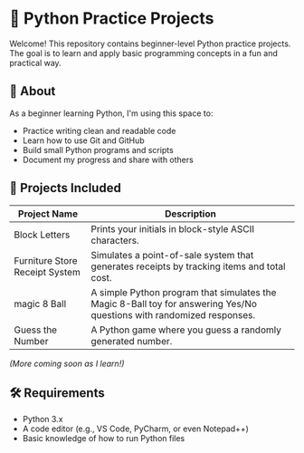 # 🐍 Python Practice Projects

Welcome! This repository contains beginner-level Python practice projects. The goal is to learn and apply basic programming concepts in a fun and practical way.

## 🚀 About

As a beginner learning Python, I'm using this space to:

- Practice writing clean and readable code
- Learn how to use Git and GitHub
- Build small Python programs and scripts
- Document my progress and share with others

## 📁 Projects Included

| Project Name                   | Description                                                                                      |
|-------------------------------|--------------------------------------------------------------------------------------------------|
| Block Letters         | Prints your initials in block-style ASCII characters.                                            |
| Furniture Store Receipt System| Simulates a point-of-sale system that generates receipts by tracking items and total cost.      |
| magic 8 Ball         | A simple Python program that simulates the Magic 8-Ball toy for answering Yes/No questions with randomized responses.                                            |
| Guess the Number              | A Python game where you guess a randomly generated number.                                       |

*(More coming soon as I learn!)*

## 🛠 Requirements

- Python 3.x  
- A code editor (e.g., VS Code, PyCharm, or even Notepad++)
- Basic knowledge of how to run Python files
